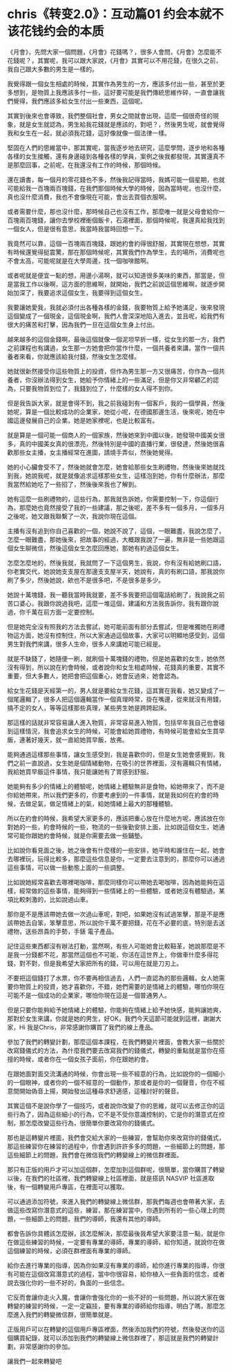 # chris《转变2.0》：互动篇01 约会本就不该花钱约会的本质

《月會》，先問大家一個問題，《月會》花錢嗎？，很多人會問，《月會》怎麼能不花錢呢？，其實呢，我可以跟大家說，《月會》其實可以不用花錢，在很久之前，我自己跟大多數的男生是一樣的。

我覺得跟一個女生相處的時候，其實作為男生的一方，應該多付出一些，甚至於更多想到，是物質上我應該多付一些，這好要可能是我們傳統思維作碎，一直會讓我們覺得，我們應該多給女生付出一些東西，這個呢。

其實到後來也會導致，我們整個社會，男女之間就會出現，這麼一個很奇怪的現象，就是女生就認為，男生給我花錢就是應該的，對吧？，然後男生呢，就會覺得我和女生在一起，就必須我花錢，這好像就像一個法律一樣。

堅固在人們的思維當中，那其實呢，當我逐步地去研究，這麼學問，逐步地和各種各樣的女生接觸，還有身邊碰到各種各樣的學員，案例之後我都發現，其實還真不是那麼回事，之前呢，在我還沒有工作的時候，那個時候。

還在讀書，每一個月的零花錢也不多，然後我記得當時，我媽可能一個星期，也就可能給我一百塊兩百塊錢，在我們那個時候大學的時候，因為當時呢，也沒什麼，真也沒什麼消費，我也不會像現在可能，會出去買個衣服啊。

或者需要什麼，那也沒什麼，那時候自己也沒有工作，那麼唯一就是父母會給你一百塊兩百塊錢，讓你去學校裡衝個飯卡，石湯裡面，那個時候呢，我還真給我找到一個女人，但是很有意思，我當時我當時回想一下。

我竟然可以靠，這個一百塊兩百塊錢，跟她約會約得很舒服，其實現在想想，其實有時候還覺得挺震驚，那在那個時候呢，其實我們作為學生，去的場所，消費呢也不會太高，可能呢就是在大學周邊，找一個咖啡館啊。

或者呢就是便宜一點的想，用邊小湯啊，就可以知道很多美味的東西，那當是，但是當我工作以後啊，這方面的思維啊，就開始，我們之前說這個思維啊，就逐步開始加深了，我要追求這個女生，我要得到這個女生。

我要讓她愛我，我就必須付出各種各樣的金錢，我要物質上給予她滿足，後來發現這個變成了一個現金，這個現金啊，我們人會深深地陷入進去，並且呢，給我們有很大的痛苦和打擊，因為我們一旦在這個女生身上付出。

越來越多的這個金錢啊，最後這個就像一個泥坦早折一樣，從女生的那一方，我們之前課程也有講過，女生那一方她會把你當作什麼，一個共養者來講，當作一個共養者來看，你就應該給我付錢，然後女生怎麼樣。

她就很新然接受你這些物質上的投資，但作為男生那一方又很痛苦，你作為一個共養者，你沒辦法得到女生，她給予你情緒上的一些滿足，但是你又非常顧乙的認為，只要我物質到位了，我錢到位了，什麼樣的女人得不到你。

但是我告訴大家，就是會得不到，我之前我碰到有一個客戶，我的一個學員，然後她呢，算是一個比較成功的企業家，她從小呢，在德國那邊生活，後來呢，她在中國這邊發展自己的企業，她是她家裡呢，也是比較富有。

就是算是一個可能一個商人的一個家族，然後她來到中國以後，她發現中國美女很多，真的中國美女真的很漂亮，然後特別是中國的直播行業，很發達，然後她很喜歡那些女主播，女主播經常在進圖，請燒手弄似，然後她覺得。

她的小心臟會受不了，然後她就會怎麼，她會給那些女生刷禮物，然後後來她就找到我，她說我呢，就是就像追求這樣那些女生，這樣泡到她，你有什麼辦法，那麼我當然給她吃了一些招了，然後後來我也了解到。

她有這麼一些刷禮物的，這些行為，那我就告訴她，你需要控制一下，你這個行為，那麼她也竟然接受了我的一些建議，那之後呢，差不多有一個多月，一個多月之後呢，她又跟我聯繫了一次，我說你現在這個。

主播有沒有追到你自己喜歡的一個，她說不說了，這個，一眼難盡，我說怎麼了，怎麼一眼難盡，那她後來，把故事的經過，大概跟我說了一遍，無非是一些她跟這個女生聊微信，然後這個女生怎麼回應她，那她有約過這個女生。

怎麼怎麼地的，然後我就，我就問了一下這個男生，我說，你有沒有給她刷口語，你老實交代，她說她支支屋在那邊支支屋半天，她說有，真的有刷口語，那我說你刷了多少，然後她說，欸也不是很多吧，不是很多是多少。

她說十萬塊錢，我一聽我當時我就要，差不多我要把這個電話給刷了，我說我之前苦口婆心，我跟你說過我吧，這麼一堆這個，建議和方法我告訴你，我有跟你說過，你千萬在前方面一定要控制。

但是她完全沒有照我的方法去嘗試，她可能前面有部分去嘗試，但是唯獨她在刷禮物這方面，她沒有控制住，所以大家通過這個故事，大家可以明顯地感受到，這個男生對我們來講，很多人生命，很多人來講她可能已經是。

就是不缺錢了，她隨便一刷，就刷個十萬塊錢的禮物，但是她喜歡的女生，她依然沒有得到，所以說在約會時候，或者說你和女生相處時候，花錢真的重要，其實不重要，但大多數人，她把會把這個重心，她會反過來，她會認為。

給女生花錢是天經第一的，男人就是要給女生花錢，這其實在我看，她又變成了一個尾邏輯了，很多人把這個邏輯當作一個真理時常，掛在嘴邊，從來就沒有用錢，搞不定的女人，等等這樣那些真理，某些男生她是跨跨起床。

那這樣的話就非常容易讓人進入物質，非常容易進入物質，包括早年我自己也會碰到這樣情況，我會追求女生的時候，可能會給她買禮物，有時候可能會給女生買早飯，連著好幾天，就一直給她買早飯，放弗。

能夠通過這樣那些事情，讓女生感受到，我是喜歡你的，但是女生她會感覺到，我們之前一直說過，女生她是個情緒動物，在吸引的世界裡面，沒有邏輯只有情緒，我給她買早飯這件事情，我只能讓她有了胃感到舒服。

她能夠有多少的情緒上的體驗呢，她情緒上體驗無非是食物，給她帶來了，而不是你給她帶來，所以我們更多的，你要考慮到的一件事情，就是我如何在約會的時候，去做足氣，做足情緒上的氣，給她情緒上最大的那種體驗。

所以在約會的時候，我希望大家更多的，應該把重心放在什麼地方呢，應該放在你對她的一些，約會時候的一些，物流的一些後勤安排上面，比如說這個女生，她通常可能你跟她約會時候，就是你需要去做一些鋪墊。

比如說你看見面之後，她之後會有什麼樣的一些安排，她平時和誰住在一起，她會去哪裡玩，玩得比較多，那麼這些信息是你，一定要去注意到的，那麼你可以通過這些事情，可以做一些動態上面的一些調整。

比如說她經常喜歡去哪裡喝咖啡，那麼同樣你可以帶她去喝咖啡，因為她能夠在這樣，經常做的這些事情，能夠得到一些情緒上的一些體驗，或者她沒有體驗過，某項比較刺激的，比如說過山車。

那你是不是應該帶她去做一次過山車呢，對吧，如果她沒有試過笨擊，那是不是應該帶她去自笨，笨擊意思，所以說你千萬不要把錢，花在不必要的底，特別是去送禮物，送些昂貴的手勢，手錶 電子產品。

記住這些東西都沒有辦法打動，當然啊，有些人可能她會比較靵革，她說那麼是不是我一分錢都不花，那當然這個也不可能，你活在這世界上，你做車什麼多得花錢，對不對，但是我希望大家把所有的錢，可以用在就是刀刃上。

不要把這個錢打了水票，你不要再相信過去，人們一直認為的那些邏輯，女人她需要你物質上的投資，她才喜歡你，不錯，她們需要的是情緒上的體驗，哪怕你現在可能不是一個成功的企業家，哪怕你現在這是一個普通男人。

但是只要你能夠給予她情緒上的體驗，你能夠在情緒上給予她快感，能夠讓她爽，那對於女生來講，你就是她的男生，好OK，我們今天這節可能就到這裡，謝謝大家，Hi 我是Chris，非常感謝你購買了我們的線上產品。

參加了我們的轉變計劃，那麼這個本課程，在我們轉變片裡面，會教大家一些關於改寫錢儀式的方法，為什麼我們要去改寫我們的錢儀式，轉變的重點就是當你在搭擅的時候，或者你在一個女孩子面前，你在跟她約會。

在跟她面對面交流溝通的時候，你會出現一些不經意的行為，比如說你的一個細小的一個眼神，或者你的一個不經意的一個動作，那或者是你的一個聲音，你在不經意間開始偽音上揚，開始發出這種尋求舒適感，這種討好的聲音。

其實這個不是說你學了一個技巧，或者說你改變了你的思維，就可以去修正你的這些行為了，因為這些細小的行為，它不是不受你意識控制的，它是你的潛意式在控制，那怎麼改變這些行為，很簡單你要改寫你的錢儀式。

那也是這轉變片裡面，我們會交給大家的一些練習，會幫助你來改寫你的錢儀式，那這些練習你在練習的過程中，你會遇到許許多多的問題，一些細節上的問題，那這些細節上的問題，我們會在微信我們的轉變線上的微信群裡面。

那只有正版的用戶才可以加這個群，怎麼加到這個群呢，很簡單，當你購買了轉變以後，在我們的社區裡，我們轉變線上社區裡面，就是搭訊 NASVIP 社區進取後，有一個轉變用戶專區，在裡面可以獲取。

可以通過添加符號，來進入我們的轉變線上微信群，那我們每週也會帶著大家，去做這些改寫你潛意式的這些，練習，那在練習當中，你遇到所有的一些心理上的問題，一些細節上的問題，我們的導師，我還有其他的導師。

都會告訴你具體該怎麼辦，該怎麼解決，那麼最後我希望大家要注意一點，就是你在做這些練習的時候，一定要有專業的導師，專業的導師，給你知道，就說你在做這個練習的時候，必須在群裡面有專業的導師。

給你去進行專業的指導，因為你如果沒有專業的導師，給你進行專業的指導，你很有可能在這個改寫潛意式的過程，當中你很容易，給你植入一些負面的信念，或者說去強化你的一些不好的，負面的一些信念。

它反而會讓你走火入魔，會讓你會強化你的一些不好的一些問題，所以說大家在做轉變的練習的時候，一定一定竊技，要有專業的導師給你指導，明白了嗎，那麼怎麼進入我們的轉變微信群，很簡單就是。

正版用戶可以在轉變的這個用戶專區裡面，然後添加我們的符號，然後發送你的這個購買紀錄，就可以添加到我們的轉變線上微信群裡了，那這就是我們的轉變計劃，非常感謝你的參加。

讓我們一起來轉變吧